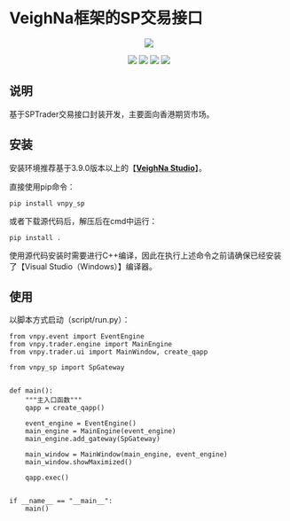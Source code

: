 # VeighNa框架的SP交易接口

<p align="center">
  <img src ="https://vnpy.oss-cn-shanghai.aliyuncs.com/vnpy-logo.png"/>
</p>

<p align="center">
    <img src ="https://img.shields.io/badge/version-1.0.0-blueviolet.svg"/>
    <img src ="https://img.shields.io/badge/platform-windows-yellow.svg"/>
    <img src ="https://img.shields.io/badge/python-3.10|3.11|3.12-blue.svg" />
    <img src ="https://img.shields.io/github/license/vnpy/vnpy.svg?color=orange"/>
</p>

## 说明

基于SPTrader交易接口封装开发，主要面向香港期货市场。

## 安装

安装环境推荐基于3.9.0版本以上的【[**VeighNa Studio**](https://www.vnpy.com)】。

直接使用pip命令：

```
pip install vnpy_sp
```


或者下载源代码后，解压后在cmd中运行：

```
pip install .
```

使用源代码安装时需要进行C++编译，因此在执行上述命令之前请确保已经安装了【Visual Studio（Windows）】编译器。

## 使用

以脚本方式启动（script/run.py）：

```
from vnpy.event import EventEngine
from vnpy.trader.engine import MainEngine
from vnpy.trader.ui import MainWindow, create_qapp

from vnpy_sp import SpGateway


def main():
    """主入口函数"""
    qapp = create_qapp()

    event_engine = EventEngine()
    main_engine = MainEngine(event_engine)
    main_engine.add_gateway(SpGateway)
    
    main_window = MainWindow(main_engine, event_engine)
    main_window.showMaximized()

    qapp.exec()


if __name__ == "__main__":
    main()
```
